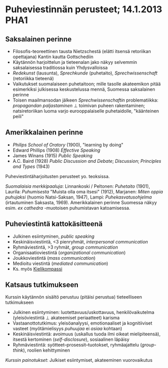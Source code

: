 # Puheviestinnän perusteet; 14.1.2013 PHA1 #

## Saksalainen perinne ##

* Filosofis-teoreettinen tausta Nietzschestä (elätti itsensä retoriikan opettajana) Kantin kautta Gottschediin
* Käytännön harjoittelun ja tieteenalan jako näkyy selvemmin saksalaisessa traditiossa kuin Yhdysvalloissa
* _Redekunst_ (lausunta), _Sprechkunde_ (puhetaito), _Sprechwissenschaft_ (retoriikka tieteenä)
* Vaikutukset suomalaiseen puhetaitoon; mille tasolle akateemikon pitää esimerkiksi julkisessa keskustelussa mennä, Suomessa saksalainen perinne  
* Toisen maailmansodan jälkeen _Sprechwissenschaftin_ problematiikka: *propagandan paljastaminen* &perp; toimivan puheen rakentaminen; natsiretoriikan luoma varjo eurooppalaiselle puhetaidolle, "käänteinen peili"

## Amerikkalainen perinne ##

* *Philips School of Oratory* (1900), "learning by doing"
* Edward Phillips (1908) _Effective Speaking_
* James Winans (1915) _Public Speaking_
* A.C. Baird (1928) _Public Discussion and Debate_; _Discussion_; _Principles and Types_ (1943) 

Puheviestintäharjoitusten perusteet yo. teoksissa. 

*Suomalaisia merkkipaaluja*: Linnankoski / Peltonen: _Puhetaito_ (1901), Laurila: _Puhumisesta_ "Muista olla oma itsesi" (1912), Marjanen: _Miten oppia puhujaksi_ (huomio Natsi-Saksan, 1947), Lampi: _Puhekasvatusohjelma_ (irtautuminen Saksasta, 1969). Amerikkalainen perinne Suomessa näkyy esim. _ex cathedra_ -muotoisen puhumistavan katoamisessa.

## Puheviestintä kattokäsitteenä ##

* Julkinen esiintyminen, _public speaking_
* Keskinäisviestintä, <3 pienryhmät, _interpersonal communication_
* Ryhmäviestintä, >3 ryhmät, _group communication_
* Organisaatioviestintä (_organizational communication_)
* Joukkoviestintä (_mass communication_)
* Medioitu viestintä (_mediated communication_)
* Ks. myös [Kielikompassi](http://kielikompass.jyu.fi/puheviestinta/tietomajakka/maja_perusteita_maarittely.shtml)

## Katsaus tutkimukseen ##

Kurssin käytännön sisältö perustuu (pitäisi perustua) tieteelliseen tutkimukseen

* Julkinen esiintyminen: luotettavuus/uskottavuus, henkilövaikutelma (yleisöviestintä &perp; akateemiset periaatteet) karisma 
* Vastaanottotutkimus: yleisöanalyysi, emotionaaliset ja kognitiiviset vasteet (myötämielisyys _puhuujaa_ ei _asiaa_ kohtaan)
* Keskinäisviestintä: avoimuus (uskallus tuoda ilmi oikeat mielipiteensä), itsestä kertominen (_self-disclosure_), sosiaalinen läpäisy
* Ryhmäviestintä: syötteet&ndash;prosessit&ndash;tuotokset, ryhmäajattelu (_group-think_), roolien kehittyminen

*Kurssin painotukset*: Julkiset esiintymiset, akateeminen vuorovaikutus
